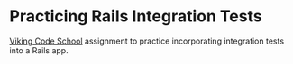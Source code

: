 Practicing Rails Integration Tests
============

[Viking Code School](www.vikingcodeschool.com) assignment to practice incorporating integration tests into a Rails app. 
